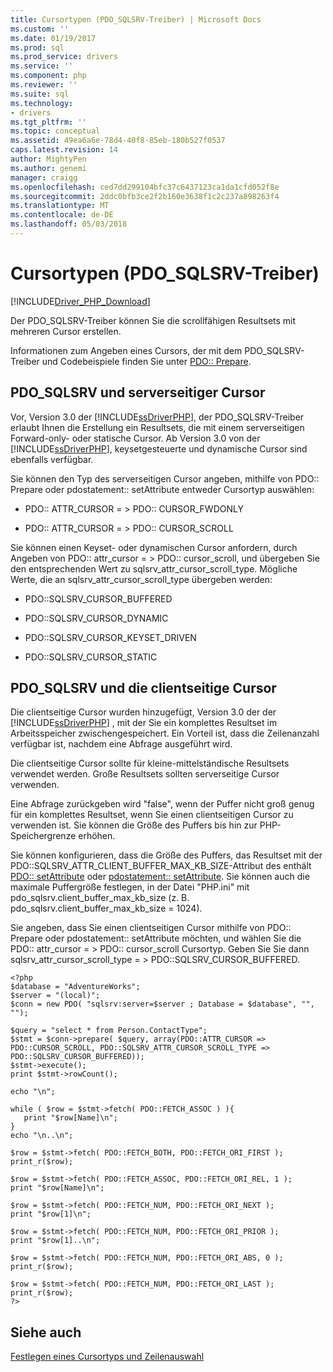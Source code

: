 ```yaml
---
title: Cursortypen (PDO_SQLSRV-Treiber) | Microsoft Docs
ms.custom: ''
ms.date: 01/19/2017
ms.prod: sql
ms.prod_service: drivers
ms.service: ''
ms.component: php
ms.reviewer: ''
ms.suite: sql
ms.technology:
- drivers
ms.tgt_pltfrm: ''
ms.topic: conceptual
ms.assetid: 49ea6a6e-78d4-40f8-85eb-180b527f0537
caps.latest.revision: 14
author: MightyPen
ms.author: genemi
manager: craigg
ms.openlocfilehash: ced7dd299104bfc37c6437123ca1da1cfd052f8e
ms.sourcegitcommit: 2ddc0bfb3ce2f2b160e3638f1c2c237a898263f4
ms.translationtype: MT
ms.contentlocale: de-DE
ms.lasthandoff: 05/03/2018
---
```

# <a name="cursor-types-pdosqlsrv-driver"></a>Cursortypen (PDO_SQLSRV-Treiber)
[!INCLUDE[Driver_PHP_Download](../../includes/driver_php_download.md)]

Der PDO_SQLSRV-Treiber können Sie die scrollfähigen Resultsets mit mehreren Cursor erstellen.  
  
Informationen zum Angeben eines Cursors, der mit dem PDO_SQLSRV-Treiber und Codebeispiele finden Sie unter [PDO:: Prepare](../../connect/php/pdo-prepare.md).  
  
## <a name="pdosqlsrv-and-server-side-cursors"></a>PDO_SQLSRV und serverseitiger Cursor  
Vor, Version 3.0 der [!INCLUDE[ssDriverPHP](../../includes/ssdriverphp_md.md)], der PDO_SQLSRV-Treiber erlaubt Ihnen die Erstellung ein Resultsets, die mit einem serverseitigen Forward-only- oder statische Cursor. Ab Version 3.0 von der [!INCLUDE[ssDriverPHP](../../includes/ssdriverphp_md.md)], keysetgesteuerte und dynamische Cursor sind ebenfalls verfügbar.  
  
Sie können den Typ des serverseitigen Cursor angeben, mithilfe von PDO:: Prepare oder pdostatement:: setAttribute entweder Cursortyp auswählen:  
  
-   PDO:: ATTR_CURSOR = &GT; PDO:: CURSOR_FWDONLY  
  
-   PDO:: ATTR_CURSOR = &GT; PDO:: CURSOR_SCROLL  
  
Sie können einen Keyset- oder dynamischen Cursor anfordern, durch Angeben von PDO:: attr_cursor = > PDO:: cursor_scroll, und übergeben Sie den entsprechenden Wert zu sqlsrv_attr_cursor_scroll_type. Mögliche Werte, die an sqlsrv_attr_cursor_scroll_type übergeben werden:  
  
-   PDO::SQLSRV_CURSOR_BUFFERED  
  
-   PDO::SQLSRV_CURSOR_DYNAMIC  
  
-   PDO::SQLSRV_CURSOR_KEYSET_DRIVEN  
  
-   PDO::SQLSRV_CURSOR_STATIC  
  
## <a name="pdosqlsrv-and-client-side-cursors"></a>PDO_SQLSRV und die clientseitige Cursor  
Die clientseitige Cursor wurden hinzugefügt, Version 3.0 der der [!INCLUDE[ssDriverPHP](../../includes/ssdriverphp_md.md)] , mit der Sie ein komplettes Resultset im Arbeitsspeicher zwischengespeichert. Ein Vorteil ist, dass die Zeilenanzahl verfügbar ist, nachdem eine Abfrage ausgeführt wird.  
  
Die clientseitige Cursor sollte für kleine-mittelständische Resultsets verwendet werden. Große Resultsets sollten serverseitige Cursor verwenden.  
  
Eine Abfrage zurückgeben wird "false", wenn der Puffer nicht groß genug für ein komplettes Resultset, wenn Sie einen clientseitigen Cursor zu verwenden ist. Sie können die Größe des Puffers bis hin zur PHP-Speichergrenze erhöhen.  
  
Sie können konfigurieren, dass die Größe des Puffers, das Resultset mit der PDO::SQLSRV_ATTR_CLIENT_BUFFER_MAX_KB_SIZE-Attribut des enthält [PDO:: setAttribute](../../connect/php/pdo-setattribute.md) oder [pdostatement:: setAttribute](../../connect/php/pdostatement-setattribute.md). Sie können auch die maximale Puffergröße festlegen, in der Datei "PHP.ini" mit pdo_sqlsrv.client_buffer_max_kb_size (z. B. pdo_sqlsrv.client_buffer_max_kb_size = 1024).  
  
Sie angeben, dass Sie einen clientseitigen Cursor mithilfe von PDO:: Prepare oder pdostatement:: setAttribute möchten, und wählen Sie die PDO:: attr_cursor = > PDO:: cursor_scroll Cursortyp.  Geben Sie Sie dann sqlsrv_attr_cursor_scroll_type = > PDO::SQLSRV_CURSOR_BUFFERED.  
  
```  
<?php  
$database = "AdventureWorks";  
$server = "(local)";  
$conn = new PDO( "sqlsrv:server=$server ; Database = $database", "", "");  
  
$query = "select * from Person.ContactType";  
$stmt = $conn->prepare( $query, array(PDO::ATTR_CURSOR => PDO::CURSOR_SCROLL, PDO::SQLSRV_ATTR_CURSOR_SCROLL_TYPE => PDO::SQLSRV_CURSOR_BUFFERED));  
$stmt->execute();  
print $stmt->rowCount();  
  
echo "\n";  
  
while ( $row = $stmt->fetch( PDO::FETCH_ASSOC ) ){  
   print "$row[Name]\n";  
}  
echo "\n..\n";  
  
$row = $stmt->fetch( PDO::FETCH_BOTH, PDO::FETCH_ORI_FIRST );  
print_r($row);  
  
$row = $stmt->fetch( PDO::FETCH_ASSOC, PDO::FETCH_ORI_REL, 1 );  
print "$row[Name]\n";  
  
$row = $stmt->fetch( PDO::FETCH_NUM, PDO::FETCH_ORI_NEXT );  
print "$row[1]\n";  
  
$row = $stmt->fetch( PDO::FETCH_NUM, PDO::FETCH_ORI_PRIOR );  
print "$row[1]..\n";  
  
$row = $stmt->fetch( PDO::FETCH_NUM, PDO::FETCH_ORI_ABS, 0 );  
print_r($row);  
  
$row = $stmt->fetch( PDO::FETCH_NUM, PDO::FETCH_ORI_LAST );  
print_r($row);  
?>  
```  
  
## <a name="see-also"></a>Siehe auch  
[Festlegen eines Cursortyps und Zeilenauswahl](../../connect/php/specifying-a-cursor-type-and-selecting-rows.md)  
  
